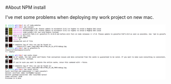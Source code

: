 #About NPM install

I've met some problems when deploying my work project on new mac.

![image](images/20170627-01.png)